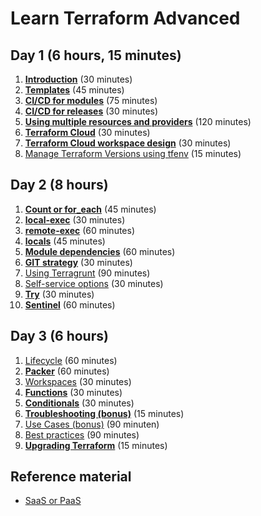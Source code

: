 # Learn Terraform Advanced

## Day 1 (6 hours, 15 minutes)

1. [**Introduction**](introduction) (30 minutes)
2. [**Templates**](templates) (45 minutes)
3. [**CI/CD for modules**](cicd-for-modules) (75 minutes)
4. [**CI/CD for releases**](cicd-for-releases) (30 minutes)
5. [**Using multiple resources and providers**](multiple-resources) (120 minutes)
6. [**Terraform Cloud**](terraform-cloud) (30 minutes)
7. [**Terraform Cloud workspace design**](terraform-cloud-workspace-design) (30 minutes)
8. [Manage Terraform Versions using tfenv](tfenv) (15 minutes)

## Day 2 (8 hours)

1. [**Count or for_each**](count_or_for_each) (45 minutes)
2. [**local-exec**](local-exec) (30 minutes)
3. [**remote-exec**](remote-exec) (60 minutes)
4. [**locals**](local-values) (45 minutes)
5. [**Module dependencies**](create-module-dependencies) (60 minutes)
6. [**GIT strategy**](git-strategy) (30 minutes)
6. [Using Terragrunt](terragrunt) (90 minutes)
7. [Self-service options](self-service) (30 minutes)
8. [**Try**](try-something) (30 minutes)
9. [**Sentinel**](sentinel) (60 minutes)

## Day 3 (6 hours)

1. [Lifecycle](lifecycle) (60 minutes)
2. [**Packer**](packer) (60 minutes)
3. [Workspaces](workspaces) (30 minutes)
4. [**Functions**](functions) (30 minutes)
5. [**Conditionals**](conditionals) (30 minutes)
5. [**Troubleshooting (bonus)**](troubleshooting) (15 minutes)
6. [Use Cases (bonus)](../BASIC/use-cases) (90 minuten)
7. [Best practices](best-practices) (90 minutes)
8. [**Upgrading Terraform**](upgrading-terraform) (15 minutes)

## Reference material

- [SaaS or PaaS](saas-or-paas)
